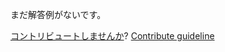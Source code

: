 
まだ解答例がないです。

[コントリビュートしませんか](https://github.com/BFEdev/BFE.dev-solutions/blob/main/react-quiz/react-re-render-3_ja.md)?  [Contribute guideline](https://github.com/BFEdev/BFE.dev-solutions#how-to-contribute)

